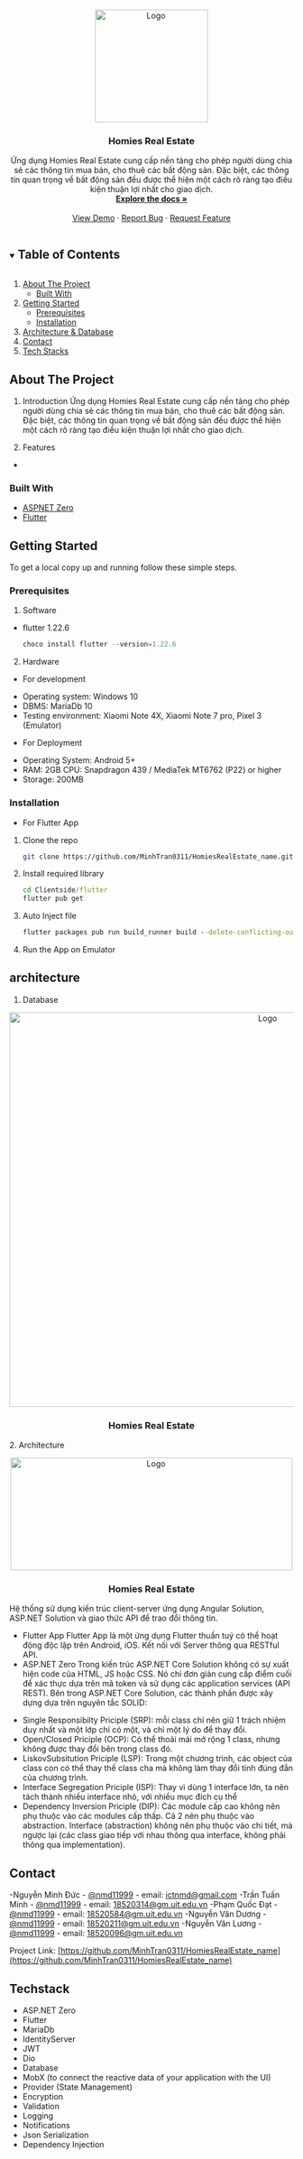 
<!-- PROJECT LOGO -->
<br />
<p align="center">
  <a href="https://github.com/MinhTran0311/HomiesRealEstate">
    <img src="https://github.com/MinhTran0311/HomiesRealEstate/blob/main/Clientside/flutter/assets/icons/ic_appicon.png" alt="Logo" width="200" height="200">
  </a>

  <h3 align="center">Homies Real Estate</h3>

  <p align="center">
    Ứng dụng Homies Real Estate cung cấp nền tảng cho phép người dùng chia sẻ các thông tin mua bán, cho thuê các bất động sản. Đặc biệt, các thông tin quan trọng về bất động sản đều được thể hiện một cách rõ ràng tạo điều kiện thuận lợi nhất cho giao dịch.
    <br />
    <a href="https://github.com/MinhTran0311/HomiesRealEstate"><strong>Explore the docs »</strong></a>
    <br />
    <br />
    <a href="https://play.google.com/store/apps/details?id=com.homies.realestate">View Demo</a>
    ·
    <a href="https://github.com/MinhTran0311/HomiesRealEstate/issues">Report Bug</a>
    ·
    <a href="https://github.com/MinhTran0311/HomiesRealEstate/issues">Request Feature</a>
  </p>
</p>



<!-- TABLE OF CONTENTS -->
<details open="open">
  <summary><h2 style="display: inline-block">Table of Contents</h2></summary>
  <ol>
    <li>
      <a href="#about-the-project">About The Project</a>
      <ul>
        <li><a href="#built-with">Built With</a></li>
      </ul>
    </li>
    <li>
      <a href="#getting-started">Getting Started</a>
      <ul>
        <li><a href="#prerequisites">Prerequisites</a></li>
        <li><a href="#installation">Installation</a></li>
      </ul>
    </li>
    <li><a href="#architecture">Architecture & Database</a></li>
    <li><a href="#contact">Contact</a></li>
    <li><a href="#techstack">Tech Stacks</a></li>
  </ol>
</details>



<!-- ABOUT THE PROJECT -->
## About The Project

1. Introduction
Ứng dụng Homies Real Estate cung cấp nền tảng cho phép người dùng chia sẻ các thông tin mua bán, cho thuê các bất động sản. Đặc biệt, các thông tin quan trọng về bất động sản đều được thể hiện một cách rõ ràng tạo điều kiện thuận lợi nhất cho giao dịch.

2. Features
- 

### Built With

* [ASPNET Zero](https://aspnetzero.com/)
* [Flutter](https://flutter.dev/)



<!-- GETTING STARTED -->
## Getting Started

To get a local copy up and running follow these simple steps.

### Prerequisites
1. Software
* flutter 1.22.6
  ```Powershell
  choco install flutter --version=1.22.6
  ```
  
2. Hardware
* For development
- Operating system: Windows 10
- DBMS: MariaDb 10
- Testing environment: Xiaomi Note 4X, Xiaomi Note 7 pro, Pixel 3 (Emulator)
	
* For Deployment
- Operating System: Android 5+
- RAM: 2GB
CPU: Snapdragon 439 / MediaTek MT6762 (P22) or higher
- Storage: 200MB

### Installation
* For Flutter App
1. Clone the repo
   ```sh
   git clone https://github.com/MinhTran0311/HomiesRealEstate_name.git
   ```
2. Install required library
   ```cmd
   cd Clientside/flutter
   flutter pub get
   ```
3. Auto Inject file
   ```cmd
   flutter packages pub run build_runner build --delete-conflicting-outputs
   ```
4. Run the App on Emulator


<!-- Architecture -->
## architecture
1. Database
<p align="center">
  <a href="https://github.com/MinhTran0311/HomiesRealEstate">
    <img src="https://github.com/MinhTran0311/HomiesRealEstate/blob/main/database.png" alt="Logo" width="900" height="700">
  </a>

  <h3 align="center">Homies Real Estate</h3>
</p>
2. Architecture
<p align="center">
  <a href="https://github.com/MinhTran0311/HomiesRealEstate">
    <img src="https://github.com/MinhTran0311/HomiesRealEstate/blob/main/architecture.png" alt="Logo" width="500" height="200">
  </a>

  <h3 align="center">Homies Real Estate</h3>
</p>

Hệ thống sử dụng kiến trúc client-server ứng dụng Angular Solution, ASP.NET Solution và giao thức API để trao đổi thông tin.
* Flutter App
Flutter App là một ứng dụng Flutter thuần tuý có thể hoạt động độc lập trên Android, iOS. Kết nối với Server thông qua RESTful API.
* ASP.NET Zero
Trong kiến trúc ASP.NET Core Solution không có sự xuất hiện code của HTML, JS hoặc CSS. Nó chỉ đơn giản cung cấp điểm cuối để xác thực dựa trên mã token và sử dụng các application services (API REST).
Bên trong ASP.NET Core Solution, các thành phần được xây dựng dựa trên nguyên tắc SOLID:
-	Single Responsibilty Priciple (SRP): mỗi class chỉ nên giữ 1 trách nhiệm duy nhất và một lớp chỉ có một, và chỉ một lý do để thay đổi.
-	Open/Closed Priciple (OCP):  Có thể thoải mái mở rộng 1 class, nhưng không được thay đổi bên trong class đó.
-	LiskovSubsitution Priciple (LSP): Trong một chương trình, các object của class con có thể thay thế class cha mà không làm thay đổi tính đúng đắn của chương trình.
-	Interface Segregation Priciple (ISP): Thay vì dùng 1 interface lớn, ta nên tách thành nhiều interface nhỏ, với nhiều mục đích cụ thể
-	Dependency Inversion Priciple (DIP): 
Các module cấp cao không nên phụ thuộc vào các modules cấp thấp. Cả 2 nên phụ thuộc vào abstraction.
Interface (abstraction) không nên phụ thuộc vào chi tiết, mà ngược lại (các class giao tiếp với nhau thông qua interface, không phải thông qua implementation).


<!-- CONTACT -->
## Contact

-Nguyễn Minh Đức - [@nmd11999](https://twitter.com/nmd11999) - email: ictnmd@gmail.com
-Trần Tuấn Minh - [@nmd11999](https://twitter.com/nmd11999) - email: 18520314@gm.uit.edu.vn
-Phạm Quốc Đạt - [@nmd11999](https://twitter.com/nmd11999) - email: 18520584@gm.uit.edu.vn
-Nguyễn Văn Dương - [@nmd11999](https://twitter.com/nmd11999) - email: 18520211@gm.uit.edu.vn
-Nguyễn Văn Lương - [@nmd11999](https://twitter.com/nmd11999) - email: 18520096@gm.uit.edu.vn

Project Link: [https://github.com/MinhTran0311/HomiesRealEstate_name](https://github.com/MinhTran0311/HomiesRealEstate_name)



<!-- Tech Stacks -->
## Techstack

- ASP.NET Zero
- Flutter
- MariaDb
- IdentityServer
- JWT
- Dio
- Database
- MobX (to connect the reactive data of your application with the UI)
- Provider (State Management)
- Encryption
- Validation
- Logging
- Notifications
- Json Serialization
- Dependency Injection
